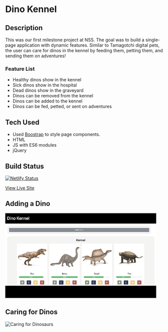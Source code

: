 # Dino Kennel

## Description
This was our first milestone project at NSS. The goal was to build a single-page application with dynamic features. Similar to Tamagotchi digital pets, the user can care for dinos in the kennel by feeding them, petting them, and sending them on adventures!

### Feature List
- Healthy dinos show in the kennel
- Sick dinos show in the hospital
- Dead dinos show in the graveyard
- Dinos can be removed from the kennel
- Dinos can be added to the kennel
- Dinos can be fed, petted, or sent on adventures

## Tech Used
* Used [Boostrap](https://getbootstrap.com/) to style page components.
* HTML
* JS with ES6 modules
* jQuery

## Build Status
[![Netlify Status](https://api.netlify.com/api/v1/badges/16cdc724-484b-4d95-9975-0ba4a195420b/deploy-status)](https://app.netlify.com/sites/dino-kennel-kaitvan/deploys)

[View Live Site](https://dino-kennel-kaitvan.netlify.app/)

## Adding a Dino
![Add a Dinosaur](/assets/readme/add-dino.gif)

## Caring for Dinos
![Caring for Dinosaurs](/assets/readme/care-for-dino.gif)